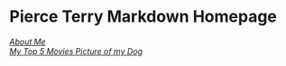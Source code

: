 # Pierce Terry Markdown Homepage
[<em>About Me </em>](AboutMe.md)\
[<em>My Top 5 Movies </em>](List.md)
[<em>Picture of my Dog</em>](Picture.md)
